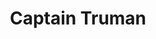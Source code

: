 ---
layout: recipe
title: Captain Truman
description: 'Lorem ipsum dolor sit amet, consectetur adipisicing elit. Corporis fuga iure rerum voluptas provident debitis quidem eaque.'
recipe_html: 
notes_html:
image: /uploads/captain-truman.jpg
---